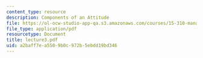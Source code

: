 ```yaml
---
content_type: resource
description: Components of an Attitude
file: https://ol-ocw-studio-app-qa.s3.amazonaws.com/courses/15-310-managerial-psychology-laboratory-spring-2003/a2baff7ea5509b0c972b5ebdd19bd346_lecture3.pdf
file_type: application/pdf
resourcetype: Document
title: lecture3.pdf
uid: a2baff7e-a550-9b0c-972b-5ebdd19bd346
---
```

